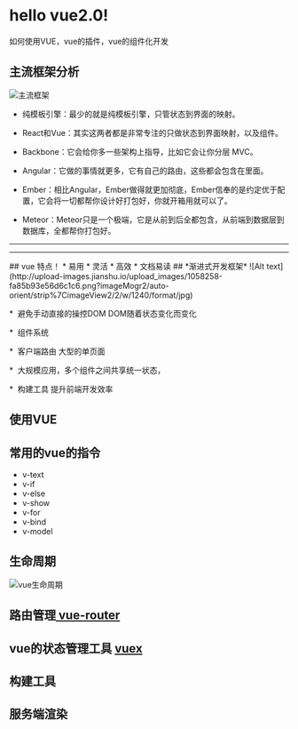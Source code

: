 # hello vue2.0!
如何使用VUE，vue的插件，vue的组件化开发

## 主流框架分析
 ![主流框架](http://upload-images.jianshu.io/upload_images/1058258-31ed9b6eb0f19aee.png?imageMogr2/auto-orient/strip%7CimageView2/2/w/1240/format/jpg)
 
* 纯模板引擎：最少的就是纯模板引擎，只管状态到界面的映射。

* React和Vue：其实这两者都是非常专注的只做状态到界面映射，以及组件。

* Backbone：它会给你多一些架构上指导，比如它会让你分层  MVC。

* Angular：它做的事情就更多，它有自己的路由，这些都会包含在里面。

* Ember：相比Angular，Ember做得就更加彻底，Ember信奉的是约定优于配置，它会将一切都帮你设计好打包好，你就开箱用就可以了。

* Meteor：Meteor只是一个极端，它是从前到后全都包含，从前端到数据层到数据库，全都帮你打包好。
<hr/>
<hr/>
## vue 特点！
* 易用
* 灵活
* 高效
* 文档易读
## *渐进式开发框架* 
![Alt text](http://upload-images.jianshu.io/upload_images/1058258-fa85b93e56d6c1c6.png?imageMogr2/auto-orient/strip%7CimageView2/2/w/1240/format/jpg)

*  避免手动直接的操控DOM DOM随着状态变化而变化 
 
*  组件系统 
 
*  客户端路由 大型的单页面
 
*  大规模应用，多个组件之间共享统一状态，
 
*  构建工具 提升前端开发效率

## 使用VUE
## 常用的vue的指令
* v-text 
* v-if
* v-else
* v-show
* v-for
* v-bind
* v-model
## 生命周期
 ![vue生命周期](https://cn.vuejs.org/images/lifecycle.png)
## 路由管理<a target="_blank" href="http://router.vuejs.org/zh-cn/"> vue-router </a>
## vue的状态管理工具 <a target="_blank" href="https://vuex.vuejs.org/zh-cn/">vuex</a>
## 构建工具
## 服务端渲染
